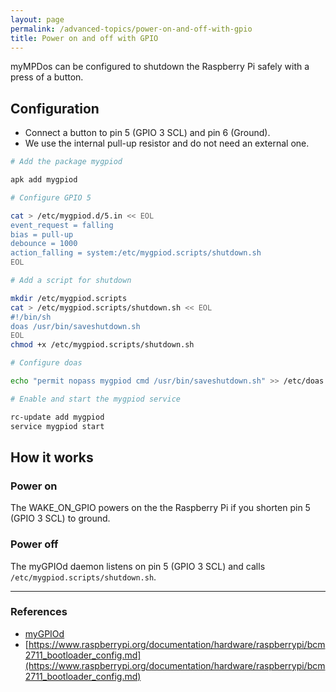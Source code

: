 ```yaml
---
layout: page
permalink: /advanced-topics/power-on-and-off-with-gpio
title: Power on and off with GPIO
---
```


myMPDos can be configured to shutdown the Raspberry Pi safely with a press of a button.

## Configuration

- Connect a button to pin 5 (GPIO 3 SCL) and pin 6 (Ground).
- We use the internal pull-up resistor and do not need an external one.

```sh
# Add the package mygpiod

apk add mygpiod

# Configure GPIO 5

cat > /etc/mygpiod.d/5.in << EOL
event_request = falling
bias = pull-up
debounce = 1000
action_falling = system:/etc/mygpiod.scripts/shutdown.sh
EOL

# Add a script for shutdown

mkdir /etc/mygpiod.scripts
cat > /etc/mygpiod.scripts/shutdown.sh << EOL
#!/bin/sh
doas /usr/bin/saveshutdown.sh
EOL
chmod +x /etc/mygpiod.scripts/shutdown.sh

# Configure doas

echo "permit nopass mygpiod cmd /usr/bin/saveshutdown.sh" >> /etc/doas.d/mygpiod.conf

# Enable and start the mygpiod service

rc-update add mygpiod
service mygpiod start
```

## How it works

### Power on

The WAKE_ON_GPIO powers on the the Raspberry Pi if you shorten pin 5 (GPIO 3 SCL) to ground.

### Power off

The myGPIOd daemon listens on pin 5 (GPIO 3 SCL) and calls `/etc/mygpiod.scripts/shutdown.sh`.

****

### References

- [myGPIOd](https://github.com/jcorporation/myGPIOd)
- [https://www.raspberrypi.org/documentation/hardware/raspberrypi/bcm2711_bootloader_config.md](https://www.raspberrypi.org/documentation/hardware/raspberrypi/bcm2711_bootloader_config.md)
